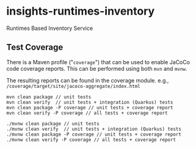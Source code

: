 # insights-runtimes-inventory
Runtimes Based Inventory Service

## Test Coverage

There is a Maven profile ("`coverage`") that can be used to enable JaCoCo code coverage reports. This can be performed using both `mvn` and `mvnw`.

The resulting reports can be found in the coverage module. e.g., `/coverage/target/site/jacoco-aggregate/index.html`

```shell
mvn clean package // unit tests
mvn clean verify  // unit tests + integration (Quarkus) tests
mvn clean package -P coverage // unit tests + coverage report
mvn clean verify -P coverage // all tests + coverage report

./mvnw clean package // unit tests
./mvnw clean verify  // unit tests + integration (Quarkus) tests
./mvnw clean package -P coverage // unit tests + coverage report
./mvnw clean verify -P coverage // all tests + coverage report
```
